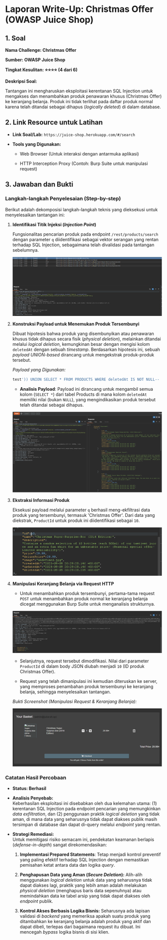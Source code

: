 # Laporan Write-Up: Christmas Offer (OWASP Juice Shop)

## 1. Soal

**Nama Challenge: Christmas Offer**

**Sumber: OWASP Juice Shop**

**Tingkat Kesulitan: ⭐⭐⭐⭐ (4 dari 6)**

**Deskripsi Soal:**

Tantangan ini mengharuskan eksploitasi kerentanan SQL Injection untuk mengakses dan menambahkan produk penawaran khusus (Christmas Offer) ke keranjang belanja. Produk ini tidak terlihat pada daftar produk normal karena telah ditandai sebagai dihapus (*logically deleted*) di dalam database.

## 2. Link Resource untuk Latihan

* **Link Soal/Lab:** `https://juice-shop.herokuapp.com/#/search`

* **Tools yang Digunakan:**

  * Web Browser (Untuk interaksi dengan antarmuka aplikasi)

  * HTTP Interception Proxy (Contoh: Burp Suite untuk manipulasi request)

## 3. Jawaban dan Bukti

### Langkah-langkah Penyelesaian (Step-by-step)

Berikut adalah dekomposisi langkah-langkah teknis yang dieksekusi untuk menyelesaikan tantangan ini:

1. **Identifikasi Titik Injeksi (*Injection Point*)**

    Fungsionalitas pencarian produk pada endpoint `/rest/products/search` dengan parameter `q` diidentifikasi sebagai vektor serangan yang rentan terhadap SQL Injection, sebagaimana telah divalidasi pada tantangan sebelumnya.

    ![alt text](images/tio-soal-5/image.png)

2. **Konstruksi Payload untuk Menemukan Produk Tersembunyi**

    Dibuat hipotesis bahwa produk yang disembunyikan atau penawaran khusus tidak dihapus secara fisik (*physical deletion*), melainkan ditandai melalui *logical deletion*, kemungkinan besar dengan mengisi kolom `deletedAt` dengan sebuah *timestamp*. Berdasarkan hipotesis ini, sebuah *payload UNION-based* dirancang untuk mengekstrak produk-produk tersebut.

    *Payload yang Digunakan:*

    ```sql
    test')) UNION SELECT * FROM PRODUCTS WHERE deletedAt IS NOT NULL--
    ```

    * **Analisis Payload**: Payload ini dirancang untuk mengambil semua kolom (`SELECT *`) dari tabel Products di mana kolom `deletedAt` memiliki nilai (bukan `NULL`), yang mengindikasikan produk tersebut telah ditandai sebagai dihapus.

    ![alt text](images/tio-soal-5/image-1.png)

3. **Ekstraksi Informasi Produk**

    Eksekusi payload melalui parameter `q` berhasil meng-ekfiltrasi data produk yang tersembunyi, termasuk 'Christmas Offer'. Dari data yang diekstrak, `ProductId` untuk produk ini diidentifikasi sebagai `10`.

    ![alt text](images/tio-soal-5/image-2.png)

4. **Manipulasi Keranjang Belanja via Request HTTP**

    * Untuk menambahkan produk tersembunyi, pertama-tama request `POST` untuk menambahkan produk normal ke keranjang belanja dicegat menggunakan Burp Suite untuk menganalisis strukturnya.

    ![alt text](images/tio-soal-5/image-3.png)

    * Selanjutnya, request tersebut dimodifikasi. Nilai dari parameter `ProductId` di dalam body JSON diubah menjadi `10` (ID produk Christmas Offer).

    * Request yang telah dimanipulasi ini kemudian diteruskan ke server, yang memproses penambahan produk tersembunyi ke keranjang belanja, sehingga menyelesaikan tantangan.

    *Bukti Screenshot (Manipulasi Request & Keranjang Belanja):*

    ![alt text](images/tio-soal-5/image-4.png)

### Catatan Hasil Percobaan

* **Status: Berhasil**

* **Analisis Penyebab:**\
    Keberhasilan eksploitasi ini disebabkan oleh dua kelemahan utama: (1) kerentanan SQL Injection pada endpoint pencarian yang memungkinkan *data exfiltration*, dan (2) penggunaan praktik *logical deletion* yang tidak aman, di mana data yang seharusnya tidak dapat diakses publik masih tersimpan di database dan dapat di-query melalui *endpoint* yang rentan.

* **Strategi Remediasi:**\
    Untuk memitigasi risiko semacam ini, pendekatan keamanan berlapis (*defense-in-depth*) sangat direkomendasikan:

  1. **Implementasi Prepared Statements**: Tetap menjadi kontrol preventif yang paling efektif terhadap SQL Injection dengan memastikan pemisahan ketat antara data dan logika *query*.

  2. **Penghapusan Data yang Aman (*Secure Deletion*):** Alih-alih menggunakan *logical deletion* untuk data yang seharusnya tidak dapat diakses lagi, praktik yang lebih aman adalah melakukan *physical deletion* (menghapus baris data sepenuhnya) atau memindahkan data ke tabel arsip yang tidak dapat diakses oleh *endpoint* publik.

  3. **Kontrol Akses Berbasis Logika Bisnis:** Seharusnya ada lapisan validasi di *backend* yang memeriksa apakah suatu produk yang ditambahkan ke keranjang belanja adalah produk yang aktif dan dapat dibeli, terlepas dari bagaimana request itu dibuat. Ini mencegah *bypass* logika bisnis di sisi klien.

